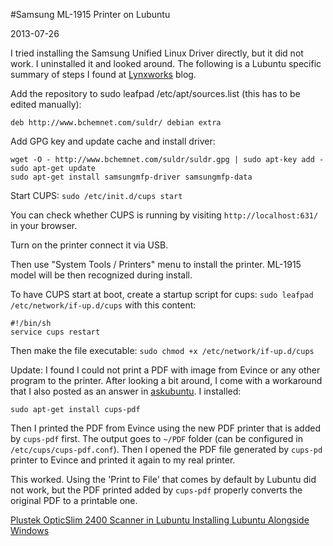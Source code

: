 #Samsung ML-1915 Printer on Lubuntu

2013-07-26

<!--- tags: linux -->

I tried installing the Samsung Unified Linux Driver directly, but it did not work. I uninstalled it and looked around. The following is a Lubuntu specific summary of steps I found at [Lynxworks](http://blog.lynxworks.eu/2010/11/samsung-ml-1915-with-ubuntu/) blog.

Add the repository to sudo leafpad /etc/apt/sources.list (this has to be edited manually):
```
deb http://www.bchemnet.com/suldr/ debian extra
```
Add GPG key and update cache and install driver:
```
wget -O - http://www.bchemnet.com/suldr/suldr.gpg | sudo apt-key add -
sudo apt-get update
sudo apt-get install samsungmfp-driver samsungmfp-data
```
Start CUPS: `sudo /etc/init.d/cups start`

You can check whether CUPS is running by visiting `http://localhost:631/` in your browser.

Turn on the printer connect it via USB.

Then use "System Tools / Printers" menu to install the printer. ML-1915 model will be then recognized during install.

To have CUPS start at boot, create a startup script for cups: `sudo leafpad /etc/network/if-up.d/cups` with this content:

```
#!/bin/sh
service cups restart
```

Then make the file executable: `sudo chmod +x /etc/network/if-up.d/cups`

Update: I found I could not print a PDF with image from Evince or any other program to the printer. After looking a bit around, I come with a workaround that I also posted as an answer in [askubuntu](http://askubuntu.com/questions/270328/cannot-print-pdf-pages-with-images). I installed:

```
sudo apt-get install cups-pdf
```

Then I printed the PDF from Evince using the new PDF printer that is added by `cups-pdf` first. The output goes to `~/PDF` folder (can be configured in `/etc/cups/cups-pdf.conf`).
Then I opened the PDF file generated by `cups-pd` printer to Evince and printed it again to my real printer.

This worked. Using the 'Print to File' that comes by default by Lubuntu did not work, but the PDF printed added by `cups-pdf` properly converts the original PDF to a printable one.

<ins class='nfooter'><a rel='prev' id='fprev' href='#blog/2013/2013-07-27-Plustek-OpticSlim-2400-Scanner-in-Lubuntu.md'>Plustek OpticSlim 2400 Scanner in Lubuntu</a> <a rel='next' id='fnext' href='#blog/2013/2013-07-25-Installing-Lubuntu-Alongside-Windows.md'>Installing Lubuntu Alongside Windows</a></ins>
